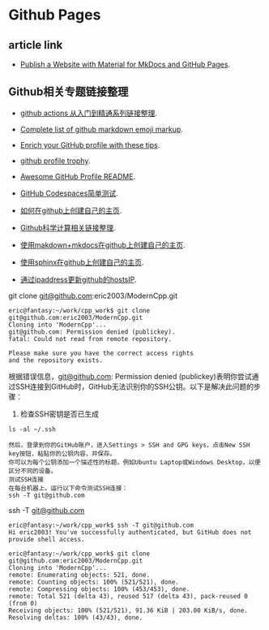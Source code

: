 # Github Pages

## article link
- [Publish a Website with Material for MkDocs and GitHub Pages](https://yang-xijie.github.io/BLOG/Markdown/mkdocs-site/).

## Github相关专题链接整理
- [github actions 从入门到精通系列链接整理](https://zhuanlan.zhihu.com/p/388642124/).
- [Complete list of github markdown emoji markup](https://zhuanlan.zhihu.com/p/556368600/).
- [Enrich your GitHub profile with these tips](https://zhuanlan.zhihu.com/p/557622947/).
- [github profile trophy](https://zhuanlan.zhihu.com/p/558769626/).
- [Awesome GitHub Profile README](https://github.com/abhisheknaiidu/awesome-github-profile-readme/).
- [GitHub Codespaces简单测试](https://zhuanlan.zhihu.com/p/602898559/).
- [如何在github上创建自己的主页](https://zhuanlan.zhihu.com/p/354493120/).
- [Github科学计算相关链接整理](https://zhuanlan.zhihu.com/p/532669612/).
- [使用makdown+mkdocs在github上创建自己的主页](https://zhuanlan.zhihu.com/p/685390406/).
- [使用sphinx在github上创建自己的主页](https://zhuanlan.zhihu.com/p/685677623/).

- [通过ipaddress更新github的hostsIP](https://zhuanlan.zhihu.com/p/681350679).

git clone git@github.com:eric2003/ModernCpp.git
```
eric@fantasy:~/work/cpp_work$ git clone git@github.com:eric2003/ModernCpp.git
Cloning into 'ModernCpp'...
git@github.com: Permission denied (publickey).
fatal: Could not read from remote repository.

Please make sure you have the correct access rights
and the repository exists.
```

根据错误信息，git@github.com: Permission denied (publickey)表明你尝试通过SSH连接到GitHub时，GitHub无法识别你的SSH公钥。以下是解决此问题的步骤：
1. 检查SSH密钥是否已生成
```
ls -al ~/.ssh
```

```
然后，登录到你的GitHub账户，进入Settings > SSH and GPG keys，点击New SSH key按钮，粘贴你的公钥内容，并保存。
你可以为每个公钥添加一个描述性的标题，例如Ubuntu Laptop或Windows Desktop，以便区分不同的设备。
测试SSH连接
在每台机器上，运行以下命令测试SSH连接：
ssh -T git@github.com
```

ssh -T git@github.com
```
eric@fantasy:~/work/cpp_work$ ssh -T git@github.com
Hi eric2003! You've successfully authenticated, but GitHub does not provide shell access.
```

```
eric@fantasy:~/work/cpp_work$ git clone git@github.com:eric2003/ModernCpp.git
Cloning into 'ModernCpp'...
remote: Enumerating objects: 521, done.
remote: Counting objects: 100% (521/521), done.
remote: Compressing objects: 100% (453/453), done.
remote: Total 521 (delta 43), reused 517 (delta 43), pack-reused 0 (from 0)
Receiving objects: 100% (521/521), 91.36 KiB | 203.00 KiB/s, done.
Resolving deltas: 100% (43/43), done.
```


